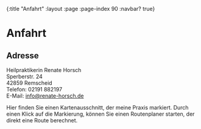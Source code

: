 {:title "Anfahrt"
 :layout :page
 :page-index 90
 :navbar? true}

# Anfahrt

## Adresse
Heilpraktikerin Renate Horsch  
Sperberstr. 24  
42859 Remscheid  
Telefon: 02191 882197  
E-Mail: info@renate-horsch.de

Hier finden Sie einen Kartenausschnitt, der meine Praxis markiert. Durch einen
Klick auf die Markierung, können Sie einen Routenplaner starten, der direkt eine
Route berechnet.
